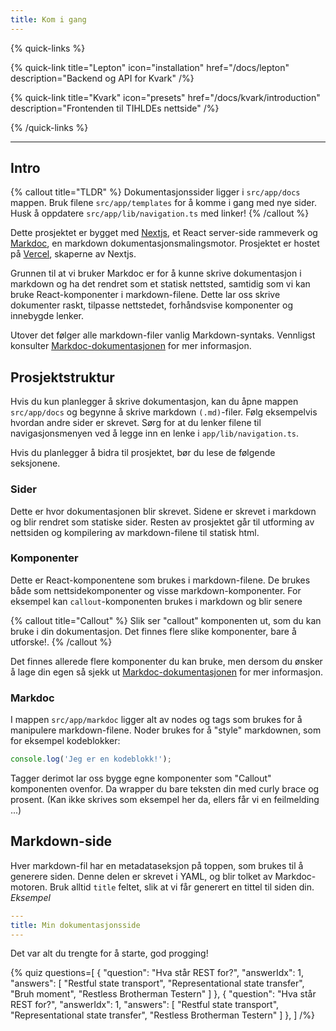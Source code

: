 ```yaml
---
title: Kom i gang
---
```


{% quick-links %}

{% quick-link title="Lepton" icon="installation" href="/docs/lepton" description="Backend og API for Kvark" /%}

{% quick-link title="Kvark" icon="presets" href="/docs/kvark/introduction" description="Frontenden til TIHLDEs nettside" /%}

{% /quick-links %}

---

## Intro

{% callout title="TLDR" %}
Dokumentasjonssider ligger i `src/app/docs` mappen. Bruk filene `src/app/templates` for å komme
i gang med nye sider. Husk å oppdatere `src/app/lib/navigation.ts` med linker!
{% /callout %}

Dette prosjektet er bygget med [Nextjs](https://nextjs.org/), et React server-side rammeverk og
[Markdoc](https://markdoc.dev/), en markdown dokumentasjonsmalingsmotor.
Prosjektet er hostet på [Vercel](https://vercel.com/), skaperne av Nextjs.

Grunnen til at vi bruker Markdoc er for å kunne skrive dokumentasjon i markdown og ha det
rendret som et statisk nettsted, samtidig som vi kan bruke React-komponenter i markdown-filene.
Dette lar oss skrive dokumenter raskt, tilpasse nettstedet, forhåndsvise komponenter og
innebygde lenker.

Utover det følger alle markdown-filer vanlig Markdown-syntaks. Vennligst konsulter
[Markdoc-dokumentasjonen](https://markdoc.dev/docs) for mer informasjon.

## Prosjektstruktur

Hvis du kun planlegger å skrive dokumentasjon, kan du åpne mappen `src/app/docs` og
begynne å skrive markdown `(.md)`-filer. Følg eksempelvis hvordan andre sider er skrevet. Sørg for
at du lenker filene til navigasjonsmenyen ved å legge inn en lenke i `app/lib/navigation.ts`.

Hvis du planlegger å bidra til prosjektet, bør du lese de følgende seksjonene.

### Sider

Dette er hvor dokumentasjonen blir skrevet. Sidene er skrevet i markdown og blir rendret
som statiske sider. Resten av prosjektet går til utforming av nettsiden og kompilering av
markdown-filene til statisk html.

### Komponenter

Dette er React-komponentene som brukes i markdown-filene. De brukes både som nettsidekomponenter og
visse markdown-komponenter. For eksempel kan `callout`-komponenten brukes i markdown og blir senere

{% callout title="Callout" %}
Slik ser "callout" komponenten ut, som du kan bruke i din dokumentasjon. Det finnes flere slike
komponenter, bare å utforske!.
{% /callout %}

Det finnes allerede flere komponenter du kan bruke, men dersom du ønsker å lage din egen så
sjekk ut [Markdoc-dokumentasjonen](https://markdoc.dev/docs/tags) for mer informasjon.

### Markdoc

I mappen `src/app/markdoc` ligger alt av nodes og tags som brukes for å manipulere
markdown-filene. Noder brukes for å "style" markdownen, som for eksempel kodeblokker:

```javascript
console.log('Jeg er en kodeblokk!');
```

Tagger derimot lar oss bygge egne komponenter som "Callout" komponenten ovenfor. Da wrapper du
bare teksten din med curly brace og prosent. (Kan ikke skrives som eksempel her da, ellers
får vi en feilmelding ...)

## Markdown-side

Hver markdown-fil har en metadataseksjon på toppen, som brukes til å generere siden. Denne
delen er skrevet i YAML, og blir tolket av Markdoc-motoren. Bruk alltid `title` feltet, slik at
vi får generert en tittel til siden din.
_Eksempel_

```yaml
---
title: Min dokumentasjonsside
---
```

Det var alt du trengte for å starte, god progging!

{% quiz questions=[
  {
    "question": "Hva står REST for?",
    "answerIdx": 1,
    "answers": [
      "Restful state transport",
      "Representational state transfer",
      "Bruh moment",
      "Restless Brotherman Testern"
    ]
  },
  {
    "question": "Hva står REST for?",
    "answerIdx": 1,
    "answers": [
      "Restful state transport",
      "Representational state transfer",
      "Restless Brotherman Testern"
    ]
  },
] /%}